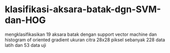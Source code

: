 # klasifikasi-aksara-batak-dgn-SVM-dan-HOG
mengklasifikasikan 19 aksara batak dengan support vector machine dan histogram of oriented gradient
ukuran citra 28x28 piksel sebanyak 228 data latih dan 53 data uji
